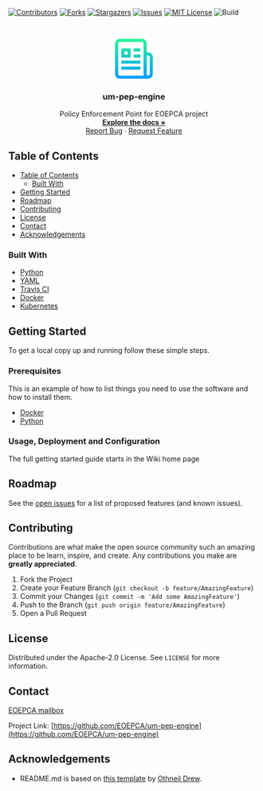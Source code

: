 [![Contributors][contributors-shield]][contributors-url]
[![Forks][forks-shield]][forks-url]
[![Stargazers][stars-shield]][stars-url]
[![Issues][issues-shield]][issues-url]
[![MIT License][license-shield]][license-url]
![Build][build-shield]

<!-- PROJECT LOGO -->
<br />
<p align="center">
  <a href="https://github.com/EOEPCA/um-pep-engine">
    <img src="images/logo.png" alt="Logo" width="80" height="80">
  </a>

<h3 align="center">um-pep-engine</h3>

  <p align="center">
    Policy Enforcement Point for EOEPCA project
    <br />
    <a href="https://eoepca.github.io/um-pep-engine/"><strong>Explore the docs »</strong></a>
    <br />
    <a href="https://github.com/EOEPCA/um-pep-engine/issues">Report Bug</a>
    ·
    <a href="https://github.com/EOEPCA/um-pep-engine/issues">Request Feature</a>
  </p>
</p>

## Table of Contents

- [Table of Contents](#table-of-contents)
    - [Built With](#built-with)
- [Getting Started](#getting-started)
- [Roadmap](#roadmap)
- [Contributing](#contributing)
- [License](#license)
- [Contact](#contact)
- [Acknowledgements](#acknowledgements)

<!-- ABOUT THE PROJECT -->

### Built With

- [Python](https://www.python.org//)
- [YAML](https://yaml.org/)
- [Travis CI](https://travis-ci.com/)
- [Docker](https://docker.com)
- [Kubernetes](https://kubernetes.io)

<!-- GETTING STARTED -->

## Getting Started

To get a local copy up and running follow these simple steps.

### Prerequisites

This is an example of how to list things you need to use the software and how to install them.

- [Docker](https://www.docker.com/)
- [Python](https://www.python.org//)

### Usage, Deployment and Configuration

The full getting started guide starts in the Wiki home page

## Roadmap

See the [open issues](https://github.com/EOEPCA/um-pep-engine/issues) for a list of proposed features (and known
issues).

## Contributing

Contributions are what make the open source community such an amazing place to be learn, inspire, and create. Any
contributions you make are **greatly appreciated**.

1. Fork the Project
2. Create your Feature Branch (`git checkout -b feature/AmazingFeature`)
3. Commit your Changes (`git commit -m 'Add some AmazingFeature'`)
4. Push to the Branch (`git push origin feature/AmazingFeature`)
5. Open a Pull Request

<!-- LICENSE -->

## License

Distributed under the Apache-2.0 License. See `LICENSE` for more information.

## Contact

[EOEPCA mailbox](eoepca.systemteam@telespazio.com)

Project Link: [https://github.com/EOEPCA/um-pep-engine](https://github.com/EOEPCA/um-pep-engine)

## Acknowledgements

- README.md is based on [this template](https://github.com/othneildrew/Best-README-Template)
  by [Othneil Drew](https://github.com/othneildrew).

[contributors-shield]: https://img.shields.io/github/contributors/EOEPCA/um-pep-engine.svg?style=flat-square

[contributors-url]: https://github.com/EOEPCA/um-pep-engine/graphs/contributors

[forks-shield]: https://img.shields.io/github/forks/EOEPCA/um-pep-engine.svg?style=flat-square

[forks-url]: https://github.com/EOEPCA/um-pep-engine/network/members

[stars-shield]: https://img.shields.io/github/stars/EOEPCA/um-pep-engine.svg?style=flat-square

[stars-url]: https://github.com/EOEPCA/um-pep-engine/stargazers

[issues-shield]: https://img.shields.io/github/issues/EOEPCA/um-pep-engine.svg?style=flat-square

[issues-url]: https://github.com/EOEPCA/um-pep-engine/issues

[license-shield]: https://img.shields.io/github/license/EOEPCA/um-pep-engine.svg?style=flat-square

[license-url]: https://github.com/EOEPCA/um-pep-engine/blob/master/LICENSE

[build-shield]: https://www.travis-ci.com/EOEPCA/um-pep-engine.svg?branch=master
